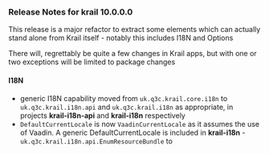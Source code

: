 ### Release Notes for krail 10.0.0.0

This release is a major refactor to extract some elements which can actually stand alone from Krail itself - notably this includes I18N and Options

There will, regrettably be quite a few changes in Krail apps, but with one or two exceptions will be limited to package changes

#### I18N

- generic I18N capability moved from `uk.q3c.krail.core.i18n` to `uk.q3c.krail.i18n.api` and `uk.q3c.krail.i18n` as appropriate, in projects **krail-i18n-api** and **krail-i18n** respectively
- `DefaultCurrentLocale` is now `VaadinCurrentLocale` as it assumes the use of Vaadin.  A generic DefaultCurrentLocale is included in **krail-i18n**
-`uk.q3c.krail.i18n.api.EnumResourceBundle` to  



